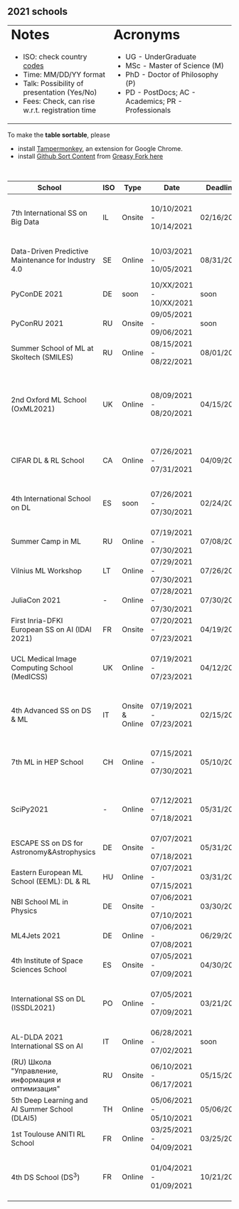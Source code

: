 ## 2021 schools  

<link rel="stylesheet" type="text/css" media="all" href="custom.css" />
  
<table border="0">
 <tr>
    <td><b style="font-size:30px">Notes</b></td>
    <td><b style="font-size:30px">Acronyms</b></td>
 </tr>
 <tr>
    <td>
      
  * ISO: check country [codes](https://countrycode.org/)
  * Time: MM/DD/YY  format  
  * Talk: Possibility of presentation (Yes/No)  
  * Fees: Check, can rise w.r.t. registration time
  
   </td>
    <td>
          
  * UG - UnderGraduate
  * MSc - Master of Science (M)
  * PhD - Doctor of Philosophy (P)
  * PD - PostDocs; AC - Academics; PR - Professionals 
  
   </td>
 </tr>
</table>
  
To make the **table sortable**, please 
- install [Tampermonkey](https://chrome.google.com/webstore/detail/tampermonkey/dhdgffkkebhmkfjojejmpbldmpobfkfo), an extension for Google Chrome.  
- install [Github Sort Content](https://github.com/Mottie/GitHub-userscripts/wiki/GitHub-sort-content) from [Greasy Fork here](https://greasyfork.org/en/scripts/21373-github-sort-content)  

&nbsp;  

School &nbsp;&nbsp;&nbsp; | ISO | Type | Date | Deadline |  Talk | Fees | Link 
--- | --- | --- |  --- | --- | --- | --- |  --- 
7th International SS on Big Data | IL | Onsite | 10/10/2021 - 10/14/2021 | 02/16/2021 | No | 460-550€ &nbsp;&nbsp;&nbsp;&nbsp;&nbsp; (Aid: No) | [BigData](https://irdta.eu/bigdat2021s/)
Data-Driven Predictive Maintenance for Industry 4.0 | SE | Online | 10/03/2021 - 10/05/2021 | 08/31/2021 | No | 50-80€ (Aid: Yes) | [DSAA](https://hh.se/PMSummerSchool)
PyConDE 2021 | DE | soon |  10/XX/2021 - 10/XX/2021 | soon  | **Yes** | soon | [PyConDE](https://de.pycon.org/)
PyConRU 2021 | RU | Onsite |  09/05/2021 - 09/06/2021 | soon  | **Yes** | 14000 RUB | [PyConRU](https://pycon.ru/)
Summer School of ML at Skoltech (SMILES) | RU | Online | 08/15/2021 - 08/22/2021 | 08/01/2021 | **Yes** | **FREE** | [SMILES](https://smiles.skoltech.ru/school)
2nd Oxford ML School (OxML2021) | UK | Online | 08/09/2021 - 08/20/2021 | 04/15/2021 | No | £60 M/P £120 PD/AC £300 PR (Aid: Yes) | [OxML](www.oxfordml.school)
CIFAR DL & RL School | CA | Online | 07/26/2021 - 07/31/2021 | 04/09/2021 | No | 75 CAD (Aid: No) | [DLRL](https://dlrl.ca/)
4th International School on DL | ES | soon |  07/26/2021 - 07/30/2021 | 02/24/2021 | No | 460-550€ &nbsp;&nbsp;&nbsp;&nbsp;&nbsp; (Aid: No) | [DLSS](https://irdta.eu/deeplearn2021s/)
Summer Camp in ML | RU | Online |  07/19/2021 - 07/30/2021 | 07/08/2020  | No | 245€ (Aid: N/A) | [MLCamp](https://en.itmo.ru/en/viewjep/3/15/Summer_Camp_in_Machine_Learning_2021.htm)
Vilnius ML Workshop | LT | Online |  07/29/2021 - 07/30/2021 | 07/26/2021  |No | **FREE** | [WEEML](https://workshops.eeml.eu/)
JuliaCon 2021 | - | Online |  07/28/2021 - 07/30/2021 | 07/30/2021  | No | **FREE** | [JuliaCon](https://juliacon.org/2021)
First Inria-DFKI European SS on AI (IDAI 2021) | FR | Onsite |  07/20/2021 - 07/23/2021 | 04/19/2020  |  **Yes** | 360€ (Aid: No) | [IDAI2021](https://idessai.inria.fr/)
UCL Medical Image Computing School (MedICSS) | UK | Online |  07/19/2021 - 07/23/2021 | 04/12/2020  | No | £50-£70 &nbsp;&nbsp;&nbsp;&nbsp;&nbsp;&nbsp; (Aid: N/A) | [MedICSS](https://medicss.cs.ucl.ac.uk/)
4th Advanced SS on DS & ML | IT | Onsite & Online |  07/19/2021 - 07/23/2021 | 02/15/2021 | **Yes** | 290-580€ &nbsp;&nbsp;&nbsp;&nbsp;&nbsp; (Aid: No) | [ACDL](https://acdl2021.icas.cc/])
7th ML in HEP School | CH | Online | 07/15/2021 - 07/30/2021 | 05/10/2021 | No | 80 CHF &nbsp;&nbsp;&nbsp;&nbsp;&nbsp;&nbsp; (Aid: Yes) | [MLHEP](https://indico.cern.ch/event/1025052)
SciPy2021 | - | Online | 07/12/2021 - 07/18/2021 | 05/31/2021 | No | 50-125$ &nbsp;&nbsp;&nbsp;&nbsp;&nbsp;&nbsp;&nbsp;&nbsp; (Aid: Yes) | [SciPy](https://www.scipy2021.scipy.org/)
ESCAPE SS on DS for Astronomy&Astrophysics | DE | Onsite | 07/07/2021 - 07/18/2021 | 05/31/2021 | No | **FREE** | [ESCAPE](https://indico.in2p3.fr/event/20306/overview)
Eastern European ML School (EEML): DL & RL | HU | Online |  07/07/2021 - 07/15/2021 | 03/31/2021  | **Yes** | **FREE** | [EEML](https://www.eeml.eu/)
NBI School ML in Physics | DE | Onsite | 07/06/2021 - 07/10/2021 | 03/30/2021 | No | 135€ (Aid: Yes) | [NBIML](https://indico.nbi.ku.dk/event/1309/)
ML4Jets 2021 | DE | Online | 07/06/2021 - 07/08/2021 | 06/29/2021 | **Yes** | **FREE** | [ML4Jets](https://indico.cern.ch/event/980214/)
4th Institute of Space Sciences School | ES | Onsite | 07/05/2021 - 07/09/2021 | 04/30/2021 |  No | 60€ (Aid: No) | [ISSS](https://indico.ice.csic.es/event/26/)
International SS on DL (ISSDL2021) | PO | Online | 07/05/2021 - 07/09/2021 | 03/21/2021 | No | 45-59$ &nbsp;&nbsp;&nbsp;&nbsp;&nbsp;&nbsp; (Aid: No) | [ISSDL](https://2021.dl-lab.eu/)
AL-DLDA 2021 International SS on AI | IT | Online | 06/28/2021 - 07/02/2021 | soon | No | soon (Aid: Yes)  | [AI-DLDA](https://www.ip4fvg.it/summer-school/)
(RU) Школа "Управление, информация и оптимизация" | RU | Onsite | 06/10/2021 - 06/17/2021 | 05/15/2021 | **Yes** | **FREE** | [VORONOVO](https://ssopt.org/)
5th Deep Learning and AI Summer School (DLAI5) | TH | Online | 05/06/2021 - 05/10/2021 | 05/06/2021 | No | **FREE**  | [DLAI5](https://deeplearningandaiwinterschool.github.io/)
1st Toulouse ANITI RL School | FR | Online | 03/25/2021 - 04/09/2021 | 03/25/2021 | No | **FREE**  | [ANITI](https://rlvs.aniti.fr/)
4th DS School (DS<sup>3</sup>) | FR | Online | 01/04/2021 - 01/09/2021 | 10/21/2020 | **Yes** | 50-200€ &nbsp;&nbsp;&nbsp;&nbsp;&nbsp;&nbsp;&nbsp; (Aid: No) | [DS3](https://www.ds3-datascience-polytechnique.fr/)
